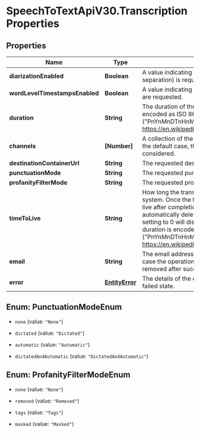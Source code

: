 # SpeechToTextApiV30.TranscriptionProperties

## Properties
Name | Type | Description | Notes
------------ | ------------- | ------------- | -------------
**diarizationEnabled** | **Boolean** | A value indicating whether diarization (speaker separation) is requested. | [optional] 
**wordLevelTimestampsEnabled** | **Boolean** | A value indicating whether word level timestamps are requested. | [optional] 
**duration** | **String** | The duration of the transcription. The duration is encoded as ISO 8601 duration  (\"PnYnMnDTnHnMnS\", see https://en.wikipedia.org/wiki/ISO_8601#Durations). | [optional] 
**channels** | **[Number]** | A collection of the requested channel numbers.  In the default case, the channels 0 and 1 are considered. | [optional] 
**destinationContainerUrl** | **String** | The requested destination container. | [optional] 
**punctuationMode** | **String** | The requested punctuation mode. | [optional] 
**profanityFilterMode** | **String** | The requested profanity filter mode. | [optional] 
**timeToLive** | **String** | How long the transcription will be kept in the system. Once the transcription reaches the time to live  after completion (successful or failed) it will be automatically deleted. Not setting this value or setting  to 0 will disable automatic deletion.  The duration is encoded as ISO 8601 duration (\"PnYnMnDTnHnMnS\", see https://en.wikipedia.org/wiki/ISO_8601#Durations). | [optional] 
**email** | **String** | The email address to send email notifications to in case the operation completes.  The value will be removed after successfully sending the email. | [optional] 
**error** | [**EntityError**](EntityError.md) | The details of the error in case the entity is in a failed state. | [optional] 


<a name="PunctuationModeEnum"></a>
## Enum: PunctuationModeEnum


* `none` (value: `"None"`)

* `dictated` (value: `"Dictated"`)

* `automatic` (value: `"Automatic"`)

* `dictatedAndAutomatic` (value: `"DictatedAndAutomatic"`)




<a name="ProfanityFilterModeEnum"></a>
## Enum: ProfanityFilterModeEnum


* `none` (value: `"None"`)

* `removed` (value: `"Removed"`)

* `tags` (value: `"Tags"`)

* `masked` (value: `"Masked"`)




